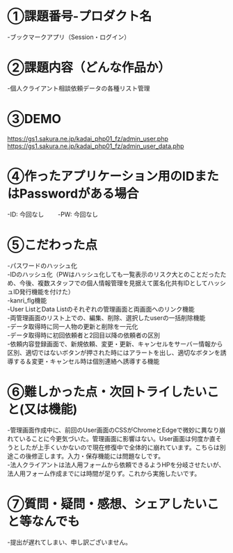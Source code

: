 # ①課題番号-プロダクト名　　
-ブックマークアプリ（Session・ログイン）　　

# ②課題内容（どんな作品か）　　
-個人クライアント相談依頼データの各種リスト管理

# ③DEMO　　
https://gs1.sakura.ne.jp/kadai_php01_fz/admin_user.php<br>
https://gs1.sakura.ne.jp/kadai_php01_fz/admin_user_data.php<br>

# ④作ったアプリケーション用のIDまたはPasswordがある場合　　
-ID: 今回なし　　
-PW: 今回なし　　

# ⑤こだわった点
-パスワードのハッシュ化<br>
-IDのハッシュ化（PWはハッシュ化しても一覧表示のリスク大とのことだったため、今後、複数スタッフでの個人情報管理を見据えて匿名化共有IDとしてハッシュID発行機能を付けた）<br>
-kanri_flg機能<br>
-User ListとData Listのそれぞれの管理画面と両画面へのリンク機能<br>
-両管理画面のリスト上での、編集、削除、選択したuserの一括削除機能<br>
-データ取得時に同一人物の更新と削除を一元化<br>
-データ取得時に初回依頼者と2回目以降の依頼者の区別<br>
-依頼内容登録画面で、新規依頼、変更・更新、キャンセルをサーバー情報から区別、適切ではないボタンが押された時にはアラートを出し、適切なボタンを誘導する＆変更・キャンセル時は個別連絡へ誘導する機能<br>

# ⑥難しかった点・次回トライしたいこと(又は機能)　　
-管理画面作成中に、前回のUser画面のCSSがChromeとEdgeで微妙に異なり崩れていることに今更気づいた。管理画面に影響はない。User画面は何度か直そうとしたが上手くいかないので現在修復中で全体的に崩れています。こちらは別途この後修正します。入力・保存機能には問題なしです。<br>
-法人クライアントは法人用フォームから依頼できるようHPを分岐させたいが、法人用フォーム作成までには時間が足りず。これから実施したいです。<br>

# ⑦質問・疑問・感想、シェアしたいこと等なんでも  
-提出が遅れてしまい、申し訳ございません。

